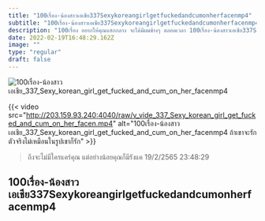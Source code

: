 ```yaml
---
title: "100เรื่อง-น้องสาวเอเชีย337Sexykoreangirlgetfuckedandcumonherfacenmp4"
subtitle: "100เรื่อง-น้องสาวเอเชีย337Sexykoreangirlgetfuckedandcumonherfacenmp4 หน้าไม่หวานส่วนปากไม่ต้องถาม หมาแน่นอน"
description: "100เรื่อง อยากให้คุณแสกกลาง จะได้มีผมข้างๆ ตลอดเวลา 100เรื่อง-น้องสาวเอเชีย337Sexykoreangirlgetfuckedandcumonherfacenmp4 19/2/2565 23:48:29"
date: 2022-02-19T16:48:29.162Z
image: ""
type: "regular"
draft: false
---
```


![100เรื่อง-น้องสาวเอเชีย_337_Sexy_korean_girl_get_fucked_and_cum_on_her_facenmp4](http://203.159.93.240:4040/raw/v_vide_337_Sexy_korean_girl_get_fucked_and_cum_on_her_facen.jpg)

{{< video src="http://203.159.93.240:4040/raw/v_vide_337_Sexy_korean_girl_get_fucked_and_cum_on_her_facen.mp4" alt="100เรื่อง-น้องสาวเอเชีย_337_Sexy_korean_girl_get_fucked_and_cum_on_her_facenmp4 ถ้าเขาจะรัก ตัวจริงไม่เหมือนในรูปเขาก็รัก" >}}


> ถึงจะไม่มีใครแคร์คุณ แต่อย่างน้อยคุณก็มีรังแค 19/2/2565 23:48:29

## 100เรื่อง-น้องสาวเอเชีย337Sexykoreangirlgetfuckedandcumonherfacenmp4
